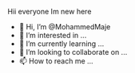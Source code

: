 Hii everyone Im new here
- 👋 Hi, I’m @MohammedMaje
- 👀 I’m interested in ...
- 🌱 I’m currently learning ...
- 💞️ I’m looking to collaborate on ...
- 📫 How to reach me ...

<!---
MohammedMaje/MohammedMaje is a ✨ special ✨ repository because its `README.md` (this file) appears on your GitHub profile.
You can click the Preview link to take a look at your changes.
--->
